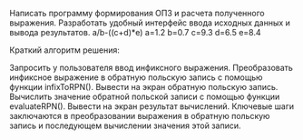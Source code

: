 Написать программу формирования ОПЗ и расчета полученного
выражения. Разработать удобный интерфейс ввода исходных данных и вывода
результатов. 
a/b-((c+d)*e) 
a=1.2
b=0.7
c=9.3
d=6.5
e=8.4

Краткий алгоритм решения:

Запросить у пользователя ввод инфиксного выражения.
Преобразовать инфиксное выражение в обратную польскую запись с помощью функции infixToRPN().
Вывести на экран обратную польскую запись.
Вычислить значение обратной польской записи с помощью функции evaluateRPN().
Вывести на экран результат вычислений.
Ключевые шаги заключаются в преобразовании выражения в обратную польскую запись и последующем вычислении значения этой записи.
